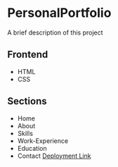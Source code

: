 

# PersonalPortfolio

A brief description of this project



## Frontend
- HTML
- CSS


## Sections
- Home
- About
- Skills
- Work-Experience
- Education
- Contact
[Deployment Link](https://main--personalportfolio71.netlify.app/)
 
